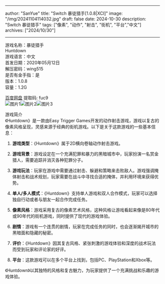 
---
author: "SanYue"
title: "Switch 暴徒猎手[1.0.8|XCI]"
image: "/img/20241104114032.jpg"
draft: false
date: 2024-10-30
description: "Switch 暴徒猎手"
tags: ["像素", "动作", "射击", "街机", "平台","中文"]
archives: ["2024/10/30"]

---

游戏名称：暴徒猎手   
Huntdown    
游戏语言：中文  
首发日期：2020年05月12日  
解压密码：wing515  
是否有金手指：是  
版本：1.0.8   
容量：1.2G

[百度网盘](https://pan.baidu.com/s/1xsXAFska_O5BpZDD0xFZtA) 提取码: fuc9  
![图片1](/img/6c92d95d.jpg)![图片2](/img/81ebe974.jpg)![图片3](/img/8700f876.jpg)  

游戏简介  
《Huntdown》是一款由Easy Trigger Games开发的动作射击游戏，游戏以复古的像素风格呈现，灵感来源于经典的街机游戏。以下是关于这款游戏的一些基本信息：

1. **游戏类型**：《Huntdown》属于2D横向卷轴动作射击游戏。

2. **游戏背景**：游戏设定在一个充满犯罪和暴力的黑暗城市中，玩家扮演一名赏金猎人，需要追踪并消灭各种犯罪分子。

3. **游戏玩法**：玩家在游戏中需要通过射击、躲避和策略来击败敌人。游戏强调掩体射击和战术规划，玩家需要在战斗中寻找合适的掩体，并利用环境来获得优势。

4. **单人/多人模式**：《Huntdown》支持单人游戏和双人合作模式，玩家可以选择独自行动或者与朋友一起合作完成任务。

5. **像素风格**：游戏采用复古的像素艺术风格，这种风格让游戏看起来像是80年代或90年代的街机游戏，同时提供了现代的游戏体验。

6. **剧情**：游戏有一个连贯的剧情，玩家在完成任务的同时，也会逐渐揭开城市的黑暗面和隐藏的秘密。

7. **评价**：《Huntdown》因其复古风格、紧张刺激的游戏体验和深度的战术玩法而受到玩家和评论家的好评。

8. **平台**：这款游戏可以在多个平台上找到，包括PC、PlayStation和Xbox等。

《Huntdown》以其独特的风格和复古魅力，为玩家提供了一个充满挑战和乐趣的游戏体验。
